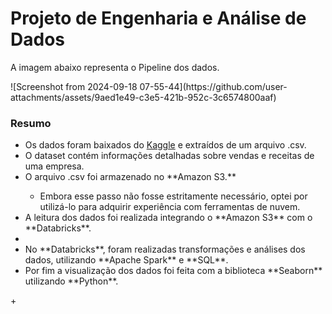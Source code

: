<h1>Projeto de Engenharia e Análise de Dados</h1>
<p>A imagem abaixo representa o Pipeline dos dados.</p>
![Screenshot from 2024-09-18 07-55-44](https://github.com/user-attachments/assets/9aed1e49-c3e5-421b-952c-3c6574800aaf)
<br>
<h3>Resumo</h3>
<ul>
  <li>Os dados foram baixados do <a href="https://www.kaggle.com/datasets/abdullah0a/retail-sales-data-with-seasonal-trends-and-marketing">Kaggle</a> e extraídos de um arquivo .csv.</li>
  <li>O dataset contém informações detalhadas sobre vendas e receitas de uma empresa.</li>
  <li>O arquivo .csv foi armazenado no **Amazon S3.**</li>
    <ul>
      <li>Embora esse passo não fosse estritamente necessário, optei por utilizá-lo para adquirir experiência com ferramentas de nuvem.</li>
    </ul>
  <li>A leitura dos dados foi realizada integrando o **Amazon S3** com o **Databricks**.<li>
  <li>No **Databricks**, foram realizadas transformações e análises dos dados, utilizando **Apache Spark** e **SQL**.</li>
    <li>Por fim a visualização dos dados foi feita com a biblioteca **Seaborn** utilizando **Python**.</li>
</ul>+
